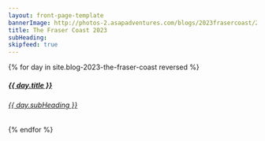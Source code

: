 ```yaml
---
layout: front-page-template
bannerImage: http://photos-2.asapadventures.com/blogs/2023frasercoast/2023-01-22/PXL_20230122_001934664%20(1).jpg_compressed.JPEG
title: The Fraser Coast 2023
subHeading: 
skipfeed: true
---
```


<div class="text-uppercase adventure-list experience">
  {% for day in site.blog-2023-the-fraser-coast reversed %}
    <div class="col-md-6 col-sm-6 animated fadeInUp" data-wow-delay="0.1s" data-wow-duration="1s">
      <a href="{{day.url | prepend: site.baseurl}}">
        <img src="{{ day.bannerImage }}"  alt="" class="img-responsive">
        <div class="overlay-lnk text-uppercase text-center">
          <i class="icon icon-streetsign"></i>
          <h5>{{ day.title }}</h5>
          <h6>{{ day.subHeading }}</h6>
        </div>
      </a>
    </div>
  {% endfor %}
</div>
